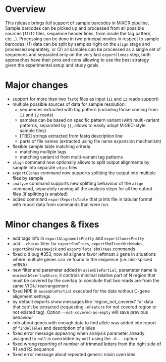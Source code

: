 # Overview

This release brings full support of sample barcodes in MiXCR pipeline. Sample barcodes can be picked up and processed
from all possible sources (`I1`/`I2` files, sequence header lines, from inside the tag pattern, etc...). Processing can
be done in two principal modes in respect to sample barcodes: (1) data can be split by samples right on the `align`
stage and processed separately, or (2) all samples can be processed as a single set of sequences and separated only on
the very last `exportClones` step, both approaches have their pros and cons allowing to use the best strategy given the
experimental setup and study goals.

# Major changes

- support for more than two `fastq` files as input (`I1` and `I2` reads support)
- multiple possible sources of data for sample resolution:
  - sequences extracted with tag pattern (including those coming from `I1` and `I2` reads)
  - samples can be based on specific pattern variant (with multi-variant patterns, separated by `||`, allows to easily
    adopt MiGEC-style sample files)
  - [TBD] strings extracted from fastq description line
  - parts of file names (extracted using file name expansion mechanism)
- flexible sample table matching criteria
  - matching multiple tags
  - matching variant id from multi-variant tag patterns
- `align` command now optionally allows to split output alignments by sample into separate `vdjca` files
- `exportClones` command now supports splitting the output into multiple files by sample
- `analyze` command supports new splitting behaviour of the `align` command, separately running all the analysis steps
  for all the output files (if splitting is enabled)
- added command `exportReportsTable` that prints file in tabular format with report data from commands that were run.

# Minor changes & fixes

- add tags info in `exportAlignmentsPretty` and `exportClonesPretty`
- add `--chains` filter for `exportShmTrees`, `exportShmTreesWithNodes`, `exportShmTreesNewick`
  and `exportPlots shmTrees` commands
- fixed old bug #353, now all aligners favor leftmost J gene in situations where multiple genes can ve found in the 
  sequence (i.e. mis-spliced mRNA)
- new filter and parameter added in `assemblePartial`; parameter name is `minimalNOverlapShare`, it controls minimal
  relative part of N region that must be covered by the overlap to conclude that two reads are from the same V(D)J
  rearrangement
- fixed NPE in `assemblePartial` executed for the data without C-gene alignment settings
- by default exports show messages like 'region_not_covered' for data that can't be extracted (requesting `-nFeature`
  for not covered region or not existed tag). Option `--not-covered-as-empty` will save previous behaviour
- info about genes with enough data to find allele was added into report of `findAlleles` and description of alleles
- fixed error message appearing when analysis parameter already assigned to `null` is overridden by `null` using 
  the `-O...` option
- fixed wrong reporting of number of trimmed letters from the right side of R1 and R2 sequence
- fixed error message about repeated generic mixin overrides